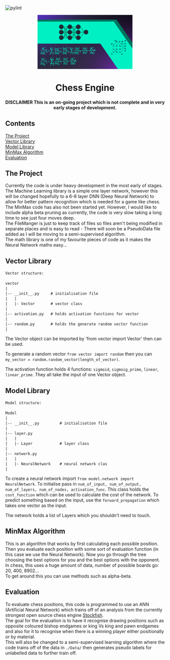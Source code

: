 ![pylint](https://github.com/atlas-aerospace-yt/ChessEngine/actions/workflows/pylint.yml/badge.svg)

<p align="center"><img src=images/style.png height=170 width=300></img></p>

<h1 align="center">Chess Engine</h1>

<h4 align="center"> 
DISCLAIMER
This is an on-going project which is not complete and in very early stages of development.
</h4>

## Contents

[The Project](#the-project)</br>
[Vector Library](#vector-library)</br>
[Model Library](#model-library)</br>
[MinMax Algorithm](#minmax-algorithm)</br>
[Evaluation](#evaluation)</br>

## The Project

Currently the code is under heavy development in the most early of stages.</br>
The Machine Learning library is a simple one layer network, however this will be changed hopefully to a 6-8 layer DNN (Deep Neural Network) to allow for better pattern recognition which is needed for a game like chess.</br>
The MinMax code has also not been started yet. However, I would like to include alpha beta pruning as currently, the code is very slow taking a long time to see just four moves deep.</br>
The FileManger is just to keep track of files so files aren't being modified in separate places and is easy to read - There will soon be a PseudoData file added as I will be moving to a semi-supervised algorithm.</br>
The math library is one of my favourite pieces of code as it makes the Neural Network maths easy...

## Vector Library

```
Vector structure:

vector
|
|-- __init__.py     # initialisation file
|   |
|   |- Vector       # vector class
|
|-- activation.py   # holds activation functions for vector
|
|-- random.py       # holds the generate random vector function
|
```

The Vector object can be imported by 'from vector import Vector' then can be used.

To generate a random vector `from vector import random` then you can `my_vector = random.random_vector(length_of_vector)`.

The activation function holds 4 functions: `sigmoid`, `sigmoig_prime`, `linear`, `linear_prime`. They all take the input of one Vector object.

## Model Library

```
Model structure:

Model
|
|-- __init__.py         # initialisation file
|
|-- layer.py
|   |
|   |- Layer            # layer class
|
|-- network.py
|   |
|   |- NeuralNetwork    # neural network clas
|
```

To create a neural network import `from model.network import NeuralNetwork`. To initialise pass in `num_of_input, num_of_output, num_of_layers, num_of_nodes, activation_func`.
This class holds the `cost_function` which can be used to calculate the cost of the network. To predict something based on the input, use the `forward_propagation` which takes one vector as the input.

The network holds a list of Layers which you shouldn't need to touch.

## MinMax Algorithm

This is an algorithm that works by first calculating each possible position. Then you evaluate each position with some sort of evaluation function (in this case we use the Neural Network). Now you go through the tree choosing the best options for you and the best options with the opponent.</br>
In chess, this uses a huge amount of data, number of possible boards go: 20, 400, 8902...</br>
To get around this you can use methods such as alpha-beta.

## Evaluation

To evaluate chess positions, this code is programmed to use an ANN (Artificial Neural Network) which trains off of an analysis from the currently strongest open source chess engine [Stockfish](https://stockfishchess.org/).</br>
The goal for the evaluation is to have it recognise drawing positions such as opposite coloured bishop endgames or king Vs king and pawn endgames and also for it to recognise when there is a winning player either positionally or by material.</br>
This will also be changed to a semi-supervised learning algorithm where the code trains off of the data in `./Data/` then generates pseudo labels for unlabelled data to further train off.
